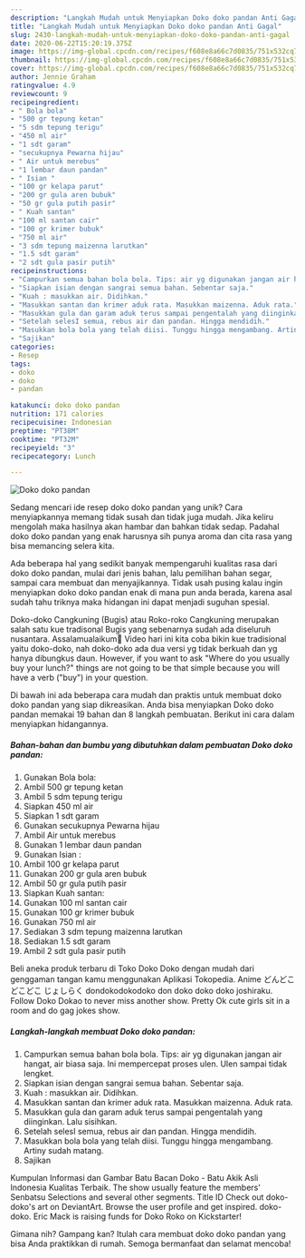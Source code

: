 ```yaml
---
description: "Langkah Mudah untuk Menyiapkan Doko doko pandan Anti Gagal"
title: "Langkah Mudah untuk Menyiapkan Doko doko pandan Anti Gagal"
slug: 2430-langkah-mudah-untuk-menyiapkan-doko-doko-pandan-anti-gagal
date: 2020-06-22T15:20:19.375Z
image: https://img-global.cpcdn.com/recipes/f608e8a66c7d0835/751x532cq70/doko-doko-pandan-foto-resep-utama.jpg
thumbnail: https://img-global.cpcdn.com/recipes/f608e8a66c7d0835/751x532cq70/doko-doko-pandan-foto-resep-utama.jpg
cover: https://img-global.cpcdn.com/recipes/f608e8a66c7d0835/751x532cq70/doko-doko-pandan-foto-resep-utama.jpg
author: Jennie Graham
ratingvalue: 4.9
reviewcount: 9
recipeingredient:
- " Bola bola"
- "500 gr tepung ketan"
- "5 sdm tepung terigu"
- "450 ml air"
- "1 sdt garam"
- "secukupnya Pewarna hijau"
- " Air untuk merebus"
- "1 lembar daun pandan"
- " Isian "
- "100 gr kelapa parut"
- "200 gr gula aren bubuk"
- "50 gr gula putih pasir"
- " Kuah santan"
- "100 ml santan cair"
- "100 gr krimer bubuk"
- "750 ml air"
- "3 sdm tepung maizenna larutkan"
- "1.5 sdt garam"
- "2 sdt gula pasir putih"
recipeinstructions:
- "Campurkan semua bahan bola bola. Tips: air yg digunakan jangan air hangat, air biasa saja. Ini mempercepat proses ulen. Ulen sampai tidak lengket."
- "Siapkan isian dengan sangrai semua bahan. Sebentar saja."
- "Kuah : masukkan air. Didihkan."
- "Masukkan santan dan krimer aduk rata. Masukkan maizenna. Aduk rata."
- "Masukkan gula dan garam aduk terus sampai pengentalah yang diinginkan. Lalu sisihkan."
- "Setelah selesI semua, rebus air dan pandan. Hingga mendidih."
- "Masukkan bola bola yang telah diisi. Tunggu hingga mengambang. Artiny sudah matang."
- "Sajikan"
categories:
- Resep
tags:
- doko
- doko
- pandan

katakunci: doko doko pandan 
nutrition: 171 calories
recipecuisine: Indonesian
preptime: "PT38M"
cooktime: "PT32M"
recipeyield: "3"
recipecategory: Lunch

---
```



![Doko doko pandan](https://img-global.cpcdn.com/recipes/f608e8a66c7d0835/751x532cq70/doko-doko-pandan-foto-resep-utama.jpg)

Sedang mencari ide resep doko doko pandan yang unik? Cara menyiapkannya memang tidak susah dan tidak juga mudah. Jika keliru mengolah maka hasilnya akan hambar dan bahkan tidak sedap. Padahal doko doko pandan yang enak harusnya sih punya aroma dan cita rasa yang bisa memancing selera kita.

Ada beberapa hal yang sedikit banyak mempengaruhi kualitas rasa dari doko doko pandan, mulai dari jenis bahan, lalu pemilihan bahan segar, sampai cara membuat dan menyajikannya. Tidak usah pusing kalau ingin menyiapkan doko doko pandan enak di mana pun anda berada, karena asal sudah tahu triknya maka hidangan ini dapat menjadi suguhan spesial.

Doko-doko Cangkuning (Bugis) atau Roko-roko Cangkuning merupakan salah satu kue tradisonal Bugis yang sebenarnya sudah ada diseluruh nusantara. Assalamualaikum💛 Video hari ini kita coba bikin kue tradisional yaitu doko-doko, nah doko-doko ada dua versi yg tidak berkuah dan yg hanya dibungkus daun. However, if you want to ask &#34;Where do you usually buy your lunch?&#34; things are not going to be that simple because you will have a verb (&#34;buy&#34;) in your question.


Di bawah ini ada beberapa cara mudah dan praktis untuk membuat doko doko pandan yang siap dikreasikan. Anda bisa menyiapkan Doko doko pandan memakai 19 bahan dan 8 langkah pembuatan. Berikut ini cara dalam menyiapkan hidangannya.

<!--inarticleads1-->

##### Bahan-bahan dan bumbu yang dibutuhkan dalam pembuatan Doko doko pandan:

1. Gunakan  Bola bola:
1. Ambil 500 gr tepung ketan
1. Ambil 5 sdm tepung terigu
1. Siapkan 450 ml air
1. Siapkan 1 sdt garam
1. Gunakan secukupnya Pewarna hijau
1. Ambil  Air untuk merebus
1. Gunakan 1 lembar daun pandan
1. Gunakan  Isian :
1. Ambil 100 gr kelapa parut
1. Gunakan 200 gr gula aren bubuk
1. Ambil 50 gr gula putih pasir
1. Siapkan  Kuah santan:
1. Gunakan 100 ml santan cair
1. Gunakan 100 gr krimer bubuk
1. Gunakan 750 ml air
1. Sediakan 3 sdm tepung maizenna larutkan
1. Sediakan 1.5 sdt garam
1. Ambil 2 sdt gula pasir putih


Beli aneka produk terbaru di Toko Doko Doko dengan mudah dari genggaman tangan kamu menggunakan Aplikasi Tokopedia. Anime どんどこどこどこ じょしらく dondokodokodoko don doko doko doko joshiraku. Follow Doko Dokao to never miss another show. Pretty Ok cute girls sit in a room and do gag jokes show. 

<!--inarticleads2-->

##### Langkah-langkah membuat Doko doko pandan:

1. Campurkan semua bahan bola bola. Tips: air yg digunakan jangan air hangat, air biasa saja. Ini mempercepat proses ulen. Ulen sampai tidak lengket.
1. Siapkan isian dengan sangrai semua bahan. Sebentar saja.
1. Kuah : masukkan air. Didihkan.
1. Masukkan santan dan krimer aduk rata. Masukkan maizenna. Aduk rata.
1. Masukkan gula dan garam aduk terus sampai pengentalah yang diinginkan. Lalu sisihkan.
1. Setelah selesI semua, rebus air dan pandan. Hingga mendidih.
1. Masukkan bola bola yang telah diisi. Tunggu hingga mengambang. Artiny sudah matang.
1. Sajikan


Kumpulan Informasi dan Gambar Batu Bacan Doko - Batu Akik Asli Indonesia Kualitas Terbaik. The show usually feature the members&#39; Senbatsu Selections and several other segments. Title ID Check out doko-doko&#39;s art on DeviantArt. Browse the user profile and get inspired. doko-doko. Eric Mack is raising funds for Doko Roko on Kickstarter! 

Gimana nih? Gampang kan? Itulah cara membuat doko doko pandan yang bisa Anda praktikkan di rumah. Semoga bermanfaat dan selamat mencoba!
